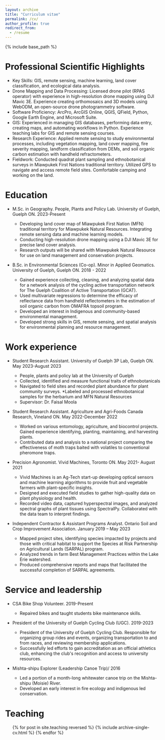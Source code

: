 ```yaml
---
layout: archive
title: "Curriculum vitae"
permalink: /cv/
author_profile: true
redirect_from:
  - /resume
---
```


{% include base_path %}

Professional Scientific Highlights
======
* Key Skills: GIS, remote sensing, machine learning, land cover classification, and ecological data analysis. 
* Drone Mapping and Data Processing: Licensed drone pilot (RPAS operator) with experience in high-resolution drone mapping using DJI Mavic 3E. Experience creating orthomosaics and 3D models using WebODM, an open-source drone photogrammetry software.
* Software Proficiency: ArcPro, ArcGIS Online, QGIS, QField, Python, Google Earth Engine, and Microsoft Suite.
* GIS: Experienced in managing GIS databases, performing data entry, creating maps, and automating workflows in Python. Experience teaching labs for GIS and remote sensing courses.
* Research Experience: Applied remote sensing to study environmental processes, including vegetation mapping, land cover mapping, fire severity mapping, landform classification from DEMs, and soil organic carbon estimation with handheld refractometers.
* Fieldwork: Conducted quadrat plant sampling and ethnobotanical surveys in Miawpukek First Nations traditional territory. Utilized GPS to navigate and access remote field sites. Comfortable camping and working on the land. 

Education
======
* M.Sc. in Geography. People, Plants and Policy Lab. University of Guelph, Guelph ON. 2023-Present 
  * Developing land cover map of Miawpukek First Nation (MFN) traditional territory for Miawpukek Natural Resources. Integrating remote sensing data and machine learning models.
  * Conducting high-resolution drone mapping using a DJI Mavic 3E for precise land cover analysis.
  * Research outputs will be shared with Miawpukek Natural Resource for use on land management and conservation projects. 

* B.Sc. in Environmental Sciences (Co-op). Minor in Applied Geomatics. University of Guelph, Guelph ON. 2018 - 2022
  * Gained experience collecting, cleaning, and analyzing spatial data for a network analysis of the cycling active transportation network for The Guelph Coalition of Active Transportation (GCAT).
  * Used multivariate regressions to determine the efficacy of reflectance data from handheld reflectometers in the estimation of soil organic carbon from OMAFRA topsoil program.
  * Developed an interest in Indigenous and community-based environmental management.
  * Developed strong skills in GIS, remote sensing, and spatial analysis for environmental planning and resource management. 

Work experience
======
* Student Research Assistant. University of Guelph 3P Lab, Guelph ON. May 2023-August 2023
  * People, plants and policy lab at the University of Guelph
  * Collected, identified and measure functional traits of ethnobotanicals
  * Navigated to field sites and recorded plant abundance for plant community surveys.
  *Labeled and processed ethnobotanical samples for the herbarium and MFN Natural Resources
  * Supervisor: Dr. Faisal Moola
    
* Student Research Assistant. Agriculture and Agri-Foods Canada Research, Vineland ON. May 2022-December 2022
  * Worked on various entomology, agriculture, and biocontrol projects. Gained experience identifying, planting, maintaining, and harvesting plants.
  * Contributed data and analysis to a national project comparing the effectiveness of moth traps baited with volatiles to conventional pheromone traps.

* Precision Agronomist. Vivid Machines, Toronto ON. May 2021- August 2021
  * Vivid Machines is an Ag-Tech start-up developing optical sensors and machine learning algorithms to provide fruit and vegetable farmers with plant-specific insights.
  * Designed and executed field studies to gather high-quality data on plant physiology and health.
  * Recorded video data, captured hyperspectral images, and analyzed spectral graphs of plant tissues using SpectralPy. Collaborated with the data team to interpret findings.

* Independent Contractor & Assistant Programs Analyst. Ontario Soil and Crop Improvement Association. January 2019 – May 2023
  * Mapped project sites, identifying species impacted by projects and those with critical habitat to support the Species at Risk Partnership on Agricultural Lands (SARPAL) program.
  * Analyzed trends in farm Best Management Practices within the Lake Erie watershed.
  * Produced comprehensive reports and maps that facilitated the successful completion of SARPAL agreements.
  
Service and leadership
======
* CSA Bike Shop Volunteer. 2019-Present 
  * Repaired bikes and taught students bike maintenance skills.

* President of the University of Guelph Cycling Club (UGC). 2019-2023
  * President of the University of Guelph Cycling Club. Responsible for organizing group rides and events, organizing transportation to and from races, and reviewing membership applications.
  * Successfully led efforts to gain accreditation as an official athletics club, enhancing the club's recognition and access to university resources.

* Mishta-shipu Explorer (Leadership Canoe Trip)/ 2016
  * Led a portion of a month-long whitewater canoe trip on the Mishta-shipu (Moisie) River.
  * Developed an early interest in fire ecology and indigenous led conservation.

Teaching
======
  <ul>{% for post in site.teaching reversed %}
    {% include archive-single-cv.html %}
  {% endfor %}</ul>


